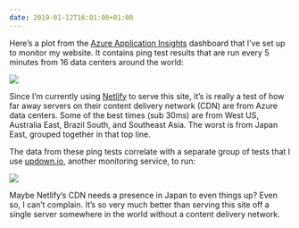 ```yaml
---
date: 2019-01-12T16:01:00+01:00
---
```


Here’s a plot from the [Azure Application Insights](https://docs.microsoft.com/en-us/azure/azure-monitor/app/app-insights-overview?WT.mc_id=duncandavidson.com-blog-duncand) dashboard that I’ve set up to monitor my website. It contains ping test results that are run every 5 minutes from 16 data centers around the world:

![](/posts/2019/01/ping.png)

Since I’m currently using [Netlify](https://netlify.com) to serve this site, it’s is really a test of how far away servers on their content delivery network (CDN) are from Azure data centers. Some of the best times (sub 30ms) are from West US, Australia East, Brazil South, and Southeast Asia. The worst is from Japan East, grouped together in that top line.

The data from these ping tests correlate with a separate group of tests that I use [updown.io](https://updown.io/x825), another monitoring service, to run:

![](/posts/2019/01/updown.png)

Maybe Netlify’s CDN needs a presence in Japan to even things up? Even so, I can’t complain. It’s so very much better than serving this site off a single server somewhere in the world without a content delivery network.
